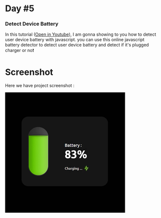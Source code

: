 # Day #5

### Detect Device Battery
In this tutorial ([Open in Youtube](https://youtu.be/pXGVgEQntsA)),  I am gonna showing to you how to detect user device battery with javascript. you can use this online javascript battery detector to detect user device battery and detect if it's plugged charger or no❗️

# Screenshot
Here we have project screenshot :

![screenshot](screenshot.jpg)
